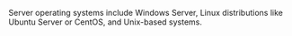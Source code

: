 Server operating systems include Windows Server, Linux distributions like Ubuntu Server or CentOS, and Unix-based systems.
